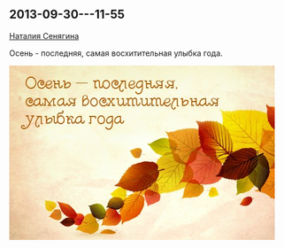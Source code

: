 ## 2013-09-30---11-55

[Наталия Сенягина](https://vk.com/id33862652)

Осень - последняя, самая восхитительная улыбка года.

![2013-09-30---11-55.jpg](2013-09-30---11-55.jpg)
